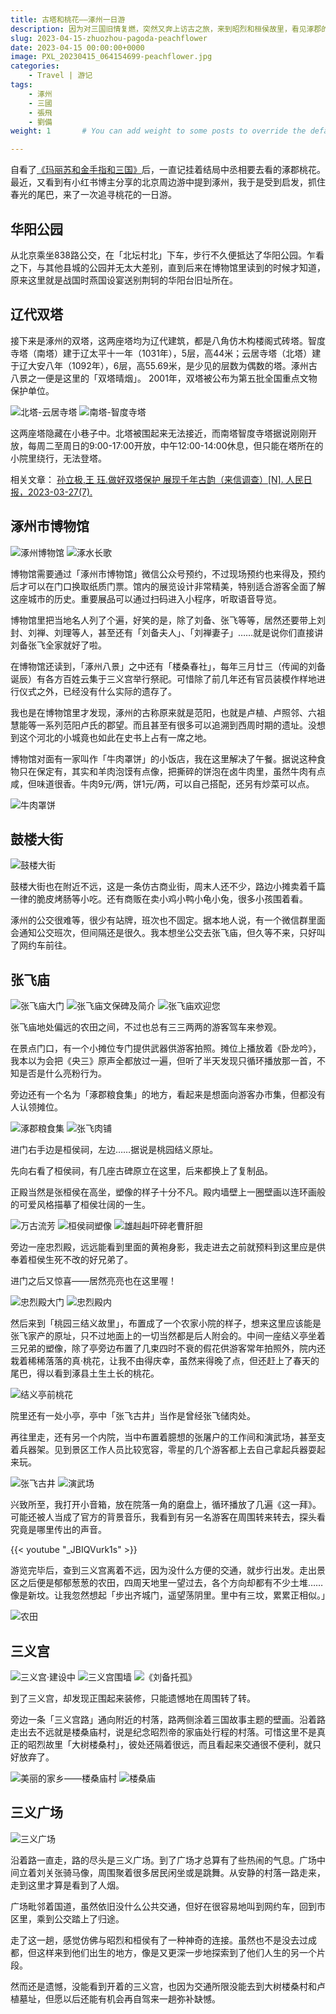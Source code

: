 ```yaml
---
title: 古塔和桃花——涿州一日游
description: 因为对三国旧情复燃，突然又奔上访古之旅，来到昭烈和桓侯故里，看见涿郡的桃花。
slug: 2023-04-15-zhuozhou-pagoda-peachflower
date: 2023-04-15 00:00:00+0000
image: PXL_20230415_064154699-peachflower.jpg
categories:
    - Travel | 游记
tags:
    - 涿州
    - 三國
    - 張飛
    - 劉備
weight: 1       # You can add weight to some posts to override the default sorting (date descending)

---
```

自看了[《玛丽苏和金手指和三国》](https://www.jjwxc.net/onebook.php?novelid=5148726)后，一直记挂着结局中丞相要去看的涿郡桃花。最近，又看到有小红书博主分享的北京周边游中提到涿州，我于是受到启发，抓住春光的尾巴，来了一次追寻桃花的一日游。

## 华阳公园

从北京乘坐838路公交，在「北坛村北」下车，步行不久便抵达了华阳公园。乍看之下，与其他县城的公园并无太大差别，直到后来在博物馆里读到的时候才知道，原来这里就是战国时燕国设宴送别荆轲的华阳台旧址所在。

## 辽代双塔

接下来是涿州的双塔，这两座塔均为辽代建筑，都是八角仿木构楼阁式砖塔。智度寺塔（南塔）建于辽太平十一年（1031年），5层，高44米；云居寺塔（北塔）建于辽大安八年（1092年），6层，高55.69米，是少见的层数为偶数的塔。涿州古八景之一便是这里的「双塔晴烟」。
2001年，双塔被公布为第五批全国重点文物保护单位。

![北塔-云居寺塔](PXL_20230415_024451767-zhuozhou-north-pagoda.jpg) ![南塔-智度寺塔](PXL_20230415_024947650-zhuozhou-south-pagoda.jpg)

这两座塔隐藏在小巷子中。北塔被围起来无法接近，而南塔智度寺塔据说刚刚开放，每周二至周日的9:00-17:00开放，中午12:00-14:00休息，但只能在塔所在的小院里绕行，无法登塔。

相关文章：
[孙立极,王 珏.做好双塔保护 展现千年古韵（来信调查）[N]. 人民日报，2023-03-27(7).](http://paper.people.com.cn/rmrb/html/2023-03/27/nw.D110000renmrb_20230327_1-07.htm#)

## 涿州市博物馆

![涿州博物馆](PXL_20230415_030834909-zhuozhou-museum.jpg) ![涿水长歌](PXL_20230415_031435466-history-of-zhuoshui.jpg)

博物馆需要通过「涿州市博物馆」微信公众号预约，不过现场预约也来得及，预约后才可以在门口换取纸质门票。馆内的展览设计非常精美，特别适合游客全面了解这座城市的历史。重要展品可以通过扫码进入小程序，听取语音导览。

博物馆里把当地名人列了个遍，好笑的是，除了刘备、张飞等等，居然还要带上刘封、刘禅、刘理等人，甚至还有「刘备夫人」、「刘禅妻子」……就是说你们直接讲刘备张飞全家就好了啦。

在博物馆还读到，「涿州八景」之中还有「楼桑春社」，每年三月廿三（传闻的刘备诞辰）有各方百姓云集于三义宫举行祭祀。可惜除了前几年还有官员装模作样地进行仪式之外，已经没有什么实际的遗存了。

我也是在博物馆里才发现，涿州的古称原来就是范阳，也就是卢植、卢照邻、六祖慧能等一系列范阳卢氏的郡望。而且甚至有很多可以追溯到西周时期的遗址。没想到这个河北的小城竟也如此在史书上占有一席之地。

博物馆对面有一家叫作「牛肉罩饼」的小饭店，我在这里解决了午餐。据说这种食物只在保定有，其实和羊肉泡馍有点像，把撕碎的饼泡在卤牛肉里，虽然牛肉有点咸，但味道很香。牛肉9元/两，饼1元/两，可以自己搭配，还另有炒菜可以点。

![牛肉罩饼](PXL_20230415_042752134-niurouzhaobing.jpg)

## 鼓楼大街

![鼓楼大街](PXL_20230415_050035646-guloudajie.jpg)

鼓楼大街也在附近不远，这是一条仿古商业街，周末人还不少，路边小摊卖着千篇一律的脆皮烤肠等小吃。还有商贩在卖小鸡小鸭小龟小兔，很多小孩围着看。

涿州的公交很难等，很少有站牌，班次也不固定。据本地人说，有一个微信群里面会通知公交班次，但间隔还是很久。我本想坐公交去张飞庙，但久等不来，只好叫了网约车前往。

## 张飞庙

![张飞庙大门](PXL_20230415_061443242-zhang-fei-temple-gate.jpg) ![张飞庙文保碑及简介](PXL_20230415_061802244-zhang-fei-temple-stele.jpg) ![张飞庙欢迎您](PXL_20230415_071804454-zhang-fei-temple-welcome.jpg)

张飞庙地处偏远的农田之间，不过也总有三三两两的游客驾车来参观。

在景点门口，有一个小摊位专门提供武器供游客拍照。摊位上播放着《卧龙吟》，我本以为会把《央三》原声全都放过一遍，但听了半天发现只循环播放那一首，不知是否是什么亮粉行为。

旁边还有一个名为「涿郡粮食集」的地方，看起来是想面向游客办市集，但都没有人认领摊位。

![涿郡粮食集](PXL_20230415_061458323-market-gate.jpg) ![张飞肉铺](PXL_20230415_061728778-zhang-fei-butchery.jpg)

进门右手边是桓侯祠，左边……据说是桃园结义原址。

先向右看了桓侯祠，有几座古碑原立在这里，后来都换上了复制品。

正殿当然是张桓侯在高坐，塑像的样子十分不凡。殿内墙壁上一圈壁画以连环画般的可爱风格描摹了桓侯壮阔的一生。

![万古流芳](PXL_20230415_063721447-wanguliufang.jpg) ![桓侯祠塑像](PXL_20230415_063257591_huanhou_shrine_statue.jpg) ![雄赳赳吓碎老曹肝胆](PXL_20230415_063532316-battling-cao.jpg)

旁边一座忠烈殿，远远能看到里面的黄袍身影，我走进去之前就预料到这里应是供奉着桓侯生死不改的好兄弟了。

进门之后又惊喜——居然亮亮也在这里喔！

![忠烈殿大门](PXL_20230415_062733165-zhongliedian-gate.jpg) ![忠烈殿内](PXL_20230415_063004609-zhongliedian-inside.jpg)

然后来到「桃园三结义故里」，布置成了一个农家小院的样子，想来这里应该能是张飞家产的原址，只不过地面上的一切当然都是后人附会的。中间一座结义亭坐着三兄弟的塑像，除了亭旁边布置了几束四时不衰的假花供游客常年拍照外，院内还栽着稀稀落落的真·桃花，让我不由得庆幸，虽然来得晚了点，但还赶上了春天的尾巴，得以看到涿县土生土长的桃花。

![结义亭前桃花](PXL_20230415_064154699-peachflower.jpg)

院里还有一处小亭，亭中「张飞古井」当作是曾经张飞储肉处。

再往里走，还有另一个内院，当中布置着臆想的张屠户的工作间和演武场，甚至支着兵器架。见到景区工作人员比较宽容，零星的几个游客都上去自己拿起兵器耍起来玩。

![张飞古井](PXL_20230415_064645070-zhang-fei-well.jpg) ![演武场](PXL_20230415_065545694-spears.jpg)

兴致所至，我打开小音箱，放在院落一角的磨盘上，循环播放了几遍《这一拜》。可能还被人当成了官方的背景音乐，我看到有另一名游客在周围转来转去，探头看究竟是哪里传出的声音。

{{< youtube "_JBIQVurk1s" >}}

游览完毕后，查到三义宫离着不远，因为没什么方便的交通，就步行出发。走出景区之后便是郁郁葱葱的农田，四周天地里一望过去，各个方向却都有不少土堆……像是新坟。让我忽然想起「步出齐城门，遥望荡阴里。里中有三坟，累累正相似。」

![农田](PXL_20230415_072806001-field.jpg)

## 三义宫

![三义宫·建设中](PXL_20230415_080150262-construction.jpg) ![三义宫围墙](PXL_20230415_075604431-wall.jpg) ![《刘备托孤》](IMG_20230415_160229-liu-bei-heir.jpg)

到了三义宫，却发现正围起来装修，只能遗憾地在周围转了转。

旁边一条「三义宫路」通向附近的村落，路两侧涂着三国故事主题的壁画。沿着路走出去不远就是楼桑庙村，说是纪念昭烈帝的家庙处行程的村落。可惜这里不是真正的昭烈故里「大树楼桑村」，彼处还隔着很远，而且看起来交通很不便利，就只好放弃了。

![美丽的家乡——楼桑庙村](PXL_20230415_084414156-lousangmiao-village.jpg) ![楼桑庙](PXL_20230415_084634663-lousangmiao.jpg)

## 三义广场

![三义广场](PXL_20230415_084823850-sanyi-place.jpg)

沿着路一直走，路的尽头是三义广场。到了广场才总算有了些热闹的气息。广场中间立着刘关张骑马像，周围聚着很多居民闲坐或是跳舞。从安静的村落一路走来，走到这里才算是看到了人烟。

广场毗邻着国道，虽然依旧没什么公共交通，但好在很容易地叫到网约车，回到市区里，乘到公交踏上了归途。

走了这一趟，感觉仿佛与昭烈和桓侯有了一种神奇的连接。虽然也不是没去过成都，但这样来到他们出生的地方，像是又更深一步地探索到了他们人生的另一个片段。

然而还是遗憾，没能看到开着的三义宫，也因为交通所限没能去到大树楼桑村和卢植墓址，但愿以后还能有机会再自驾来一趟弥补缺憾。